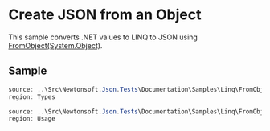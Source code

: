 ﻿# Create JSON from an Object

This sample converts .NET values to LINQ to JSON using [FromObject(System.Object)](M:Newtonsoft.Json.Linq.JToken.FromObject(System.Object)).

## Sample

```csharp Types
source: ..\Src\Newtonsoft.Json.Tests\Documentation\Samples\Linq\FromObject.cs
region: Types
```

```csharp Usage
source: ..\Src\Newtonsoft.Json.Tests\Documentation\Samples\Linq\FromObject.cs
region: Usage
```
